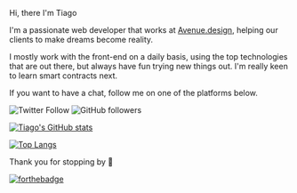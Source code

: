 Hi, there I'm Tiago 

I'm a passionate web developer that works at [Avenue.design](https://avenue.design/), helping our clients to make dreams become reality.

I mostly work with the front-end on a daily basis, using the top technologies that are out there, but always have fun trying new things out.
I'm really keen to learn smart contracts next.

If you want to have a chat, follow me on one of the platforms below.

![Twitter Follow](https://img.shields.io/twitter/follow/britotiagos?label=Tiago%20Brito&style=social)
![GitHub followers](https://img.shields.io/github/followers/britotiagos?label=Tiago%20Brito&style=social)



[![Tiago's GitHub stats](https://github-readme-stats.vercel.app/api?username=britotiagos&count_private=true&show_icons=true)](https://github.com/britotiagos/github-readme-stats)

[![Top Langs](https://github-readme-stats.vercel.app/api/top-langs/?username=britotiagos&layout=compact)](https://github.com/britotiagos/github-readme-stats)



Thank you for stopping by 👋


[![forthebadge](https://forthebadge.com/images/badges/designed-in-etch-a-sketch.svg)](https://forthebadge.com)
